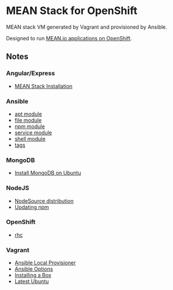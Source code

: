 # MEAN Stack for OpenShift

MEAN stack VM generated by Vagrant and provisioned by Ansible.

Designed to run [MEAN.io applications on OpenShift](http://learn.mean.io/#mean-stack-hosting-mean-openshift).

## Notes

### Angular/Express

- [MEAN Stack Installation](http://learn.mean.io/#mean-stack-installation)

### Ansible

- [apt module](http://docs.ansible.com/ansible/apt_module.html)
- [file module](http://docs.ansible.com/ansible/file_module.html)
- [npm module](http://docs.ansible.com/ansible/npm_module.html)
- [service module](http://docs.ansible.com/ansible/service_module.html)
- [shell module](http://docs.ansible.com/ansible/shell_module.html)
- [tags](http://docs.ansible.com/ansible/playbooks_tags.html)

### MongoDB
- [Install MongoDB on Ubuntu](https://docs.mongodb.org/manual/tutorial/install-mongodb-on-ubuntu/)

### NodeJS
- [NodeSource distribution](https://github.com/nodesource/distributions)
- [Updating npm](https://docs.npmjs.com/getting-started/installing-node)

### OpenShift
- [rhc](https://developers.openshift.com/en/managing-client-tools.html)

### Vagrant
- [Ansible Local Provisioner](https://docs.vagrantup.com/v2/provisioning/ansible_local.html)
- [Ansible Options](https://docs.vagrantup.com/v2/provisioning/ansible_common.html)
- [Installing a Box](https://docs.vagrantup.com/v2/getting-started/boxes.html)
- [Latest Ubuntu](https://atlas.hashicorp.com/ubuntu/boxes/trusty64)
